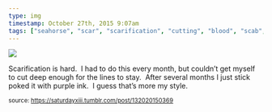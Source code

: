 ```yaml
---
type: img
timestamp: October 27th, 2015 9:07am
tags: ["seahorse", "scar", "scarification", "cutting", "blood", "scab", "tattoo", "art"]
---
```

<img src="https://saturdayxiii.github.io/media/132020150369.jpg"/>
                                                                                          
Scarification is hard.  I had to do this every month, but couldn’t get myself to cut deep enough for the lines to stay.  After several months I just stick poked it with purple ink.  I guess that’s more my style.
 
                                    
                
                
                
                
                                
<small>source: https://saturdayxiii.tumblr.com/post/132020150369</small>